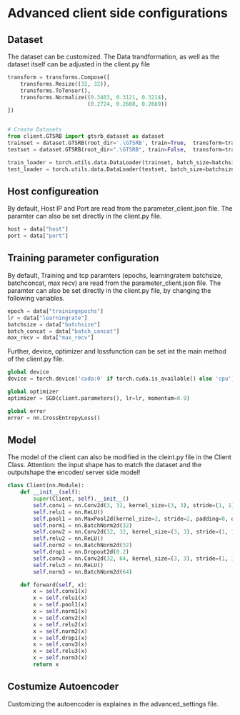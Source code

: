 # Advanced client side configurations

## Dataset
The dataset can be customized. The Data trandformation, as well as the dataset itself can be adjusted in the client.py file 

```python
transform = transforms.Compose([
    transforms.Resize((32, 32)),
    transforms.ToTensor(),
    transforms.Normalize((0.3403, 0.3121, 0.3214),
                         (0.2724, 0.2608, 0.2669))
])


# Create Datasets
from client.GTSRB import gtsrb_dataset as dataset
trainset = dataset.GTSRB(root_dir='.\GTSRB', train=True,  transform=transform)
testset = dataset.GTSRB(root_dir=".\GTSRB", train=False,  transform=transform)

train_loader = torch.utils.data.DataLoader(trainset, batch_size=batchsize, shuffle=True, num_workers=2)
test_loader = torch.utils.data.DataLoader(testset, batch_size=batchsize, shuffle=False, num_workers=2)
```

## Host configureation
By default, Host IP and Port are read from the parameter_client.json file. The paramter can also be set directly in the client.py file. 

```python
host = data["host"]
port = data["port"]
```

## Training parameter configuration
By default, Training and tcp paramters (epochs, learningratem batchsize, batchconcat, max recv) are read from the parameter_client.json file. The paramter can also be set directly in the client.py file, by changing the following variables.
```python
epoch = data["trainingepochs"]
lr = data["learningrate"]
batchsize = data["batchsize"]
batch_concat = data["batch_concat"]
max_recv = data["max_recv"]
```
Further, device, optimizer and lossfunction can be set int the main method of the client.py file.

```python
global device
device = torch.device('cuda:0' if torch.cuda.is_available() else 'cpu')

global optimizer
optimizer = SGD(client.parameters(), lr=lr, momentum=0.9)

global error
error = nn.CrossEntropyLoss()
```
## Model
The model of the client can also be modified in the cleint.py file in the Client Class. 
Attention: the input shape has to match the dataset and the outputshape the encoder/ server side model!
```python
class Client(nn.Module):
    def __init__(self):
        super(Client, self).__init__()
        self.conv1 = nn.Conv2d(3, 32, kernel_size=(3, 3), stride=(1, 1), padding=(1, 1))
        self.relu1 = nn.ReLU()
        self.pool1 = nn.MaxPool2d(kernel_size=2, stride=2, padding=0, dilation=1, ceil_mode=False)
        self.norm1 = nn.BatchNorm2d(32)
        self.conv2 = nn.Conv2d(32, 32, kernel_size=(3, 3), stride=(1, 1), padding=(1, 1))
        self.relu2 = nn.ReLU()
        self.norm2 = nn.BatchNorm2d(32)
        self.drop1 = nn.Dropout2d(0.2)
        self.conv3 = nn.Conv2d(32, 64, kernel_size=(3, 3), stride=(1, 1))
        self.relu3 = nn.ReLU()
        self.norm3 = nn.BatchNorm2d(64)

    def forward(self, x):
        x = self.conv1(x)
        x = self.relu1(x)
        x = self.pool1(x)
        x = self.norm1(x)
        x = self.conv2(x)
        x = self.relu2(x)
        x = self.norm2(x)
        x = self.drop1(x)
        x = self.conv3(x)
        x = self.relu3(x)
        x = self.norm3(x)
        return x
```

## Costumize Autoencoder
Customizing the autoencoder is explaines in the advanced_settings file.

